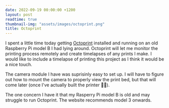 ```yaml
---
date: 2022-09-19 00:00:00 +1200
layout: post
readtime: true
thumbnail-img: "assets/images/octoprint.png"
title: Octoprint
---
```


I spent a little time today getting [Octoprint][octoprint] installed and running on an old Raspberry Pi model B I had lying around. Octoprint will let me monitor the printing process remotely and create timelapses of any prints I make. I would like to include a timelapse of printing this project as I think it would be a nice touch.

The camera module I have was suprisinly easy to set up. I will have to figure out how to mount the camera to properly view the print bed, but that will come later (once I've actually built the printer 🤦‍♂️).

The one concern I have it that my Rasperry Pi model B is old and may struggle to run Octoprint. The website recommends model 3 onwards.

[octoprint]: https://octoprint.org/
